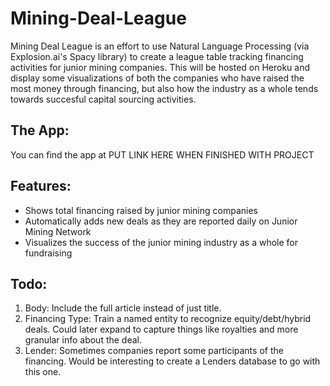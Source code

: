 # Mining-Deal-League
Mining Deal League is an effort to use Natural Language Processing (via Explosion.ai's Spacy library) to create a league table tracking financing activities for junior mining companies. This will be hosted on Heroku and display some visualizations of both the companies who have raised the most money through financing, but also how the industry as a whole tends towards succesful capital sourcing activities. 

## The App:
You can find the app at PUT LINK HERE WHEN FINISHED WITH PROJECT

## Features:
- Shows total financing raised by junior mining companies
- Automatically adds new deals as they are reported daily on Junior Mining Network
- Visualizes the success of the junior mining industry as a whole for fundraising

## Todo:
1. Body: Include the full article instead of just title.
2. Financing Type: Train a named entity to recognize equity/debt/hybrid deals. Could later expand to capture things like royalties and more granular info about the deal.
3. Lender: Sometimes companies report some participants of the financing. Would be interesting to create a Lenders database to go with this one.
